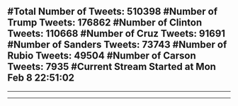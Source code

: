 #Total Number of Tweets: 510398 
#Number of Trump Tweets: 176862
#Number of Clinton Tweets: 110668
#Number of Cruz Tweets: 91691
#Number of Sanders Tweets: 73743
#Number of Rubio Tweets: 49504
#Number of Carson Tweets: 7935
#Current Stream Started at Mon Feb  8 22:51:02
---
---
---
